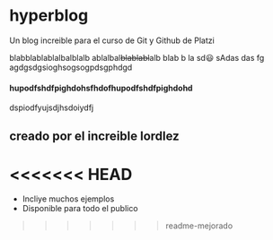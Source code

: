 # hyperblog
Un blog increible para el curso de Git y Github de Platzi

blabblablablalbalblalb
ablalbal~~blablabl~~alb
blab
b
la
sd:smiley:
sAdas
das
fg
agdgsdgsioghsogsogpdsgphdgd
#### hupodfshdfpighdohsfhdofhupodfshdfpighdohd
dspiodfyujsdjhsdoiydfj

## creado por el increible lordlez 
<<<<<<< HEAD
=======
* Incliye muchos ejemplos
* Disponible para todo el publico
>>>>>>> readme-mejorado
